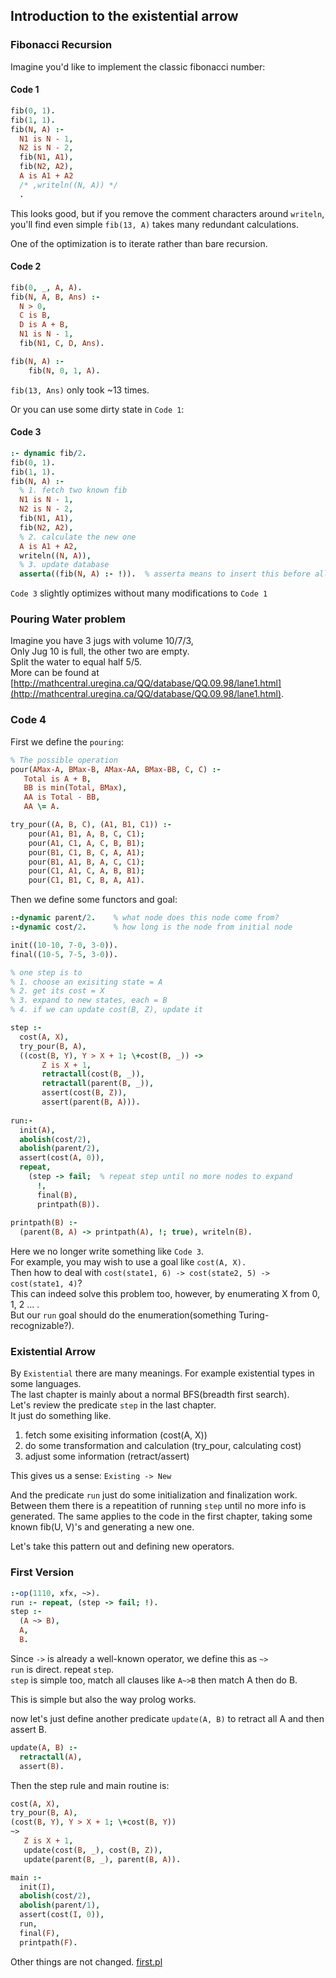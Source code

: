 ## Introduction to the existential arrow

### Fibonacci Recursion

Imagine you'd like to implement the classic fibonacci number:
#### Code 1
```prolog
fib(0, 1).
fib(1, 1).
fib(N, A) :-
  N1 is N - 1,
  N2 is N - 2,
  fib(N1, A1),
  fib(N2, A2),
  A is A1 + A2
  /* ,writeln((N, A)) */
  .
```

This looks good, but if you remove the comment characters around `writeln`, you'll find even simple `fib(13, A)` takes many redundant calculations.

One of the optimization is to iterate rather than bare recursion.
#### Code 2
```prolog
fib(0, _, A, A).
fib(N, A, B, Ans) :-
  N > 0,
  C is B,
  D is A + B,
  N1 is N - 1,
  fib(N1, C, D, Ans).

fib(N, A) :-
    fib(N, 0, 1, A).
```

`fib(13, Ans)` only took ~13 times.

Or you can use some dirty state in `Code 1`:
#### Code 3
```prolog
:- dynamic fib/2.
fib(0, 1).
fib(1, 1).
fib(N, A) :-
  % 1. fetch two known fib
  N1 is N - 1,
  N2 is N - 2,
  fib(N1, A1),
  fib(N2, A2),
  % 2. calculate the new one
  A is A1 + A2,
  writeln((N, A)), 
  % 3. update database
  asserta((fib(N, A) :- !)).  % asserta means to insert this before all fib(_, _) clauses, ! will cut the backtracking.
```

`Code 3` slightly optimizes without many modifications to `Code 1`



### Pouring Water problem
Imagine you have 3 jugs with volume 10/7/3,     
Only Jug 10 is full, the other two are empty.    
Split the water to equal half 5/5.    
More can be found at
[http://mathcentral.uregina.ca/QQ/database/QQ.09.98/lane1.html](http://mathcentral.uregina.ca/QQ/database/QQ.09.98/lane1.html).


### Code 4
First we define the `pouring`:
```prolog
% The possible operation
pour(AMax-A, BMax-B, AMax-AA, BMax-BB, C, C) :-
   Total is A + B,
   BB is min(Total, BMax),
   AA is Total - BB,
   AA \= A.

try_pour((A, B, C), (A1, B1, C1)) :-
    pour(A1, B1, A, B, C, C1);
    pour(A1, C1, A, C, B, B1);
    pour(B1, C1, B, C, A, A1);
    pour(B1, A1, B, A, C, C1);
    pour(C1, A1, C, A, B, B1);
    pour(C1, B1, C, B, A, A1).
```

Then we define some functors and goal:
```prolog
:-dynamic parent/2.    % what node does this node come from?
:-dynamic cost/2.      % how long is the node from initial node

init((10-10, 7-0, 3-0)).
final((10-5, 7-5, 3-0)).
```

```prolog
% one step is to 
% 1. choose an exisiting state = A
% 2. get its cost = X
% 3. expand to new states, each = B
% 4. if we can update cost(B, Z), update it

step :-
  cost(A, X),
  try_pour(B, A),
  ((cost(B, Y), Y > X + 1; \+cost(B, _)) ->
       Z is X + 1,
       retractall(cost(B, _)),
       retractall(parent(B, _)),
       assert(cost(B, Z)),
       assert(parent(B, A))).
       
run:-
  init(A),
  abolish(cost/2),
  abolish(parent/2),
  assert(cost(A, 0)),
  repeat,
    (step -> fail;  % repeat step until no more nodes to expand
      !,
      final(B),
      printpath(B)).
      
printpath(B) :-
  (parent(B, A) -> printpath(A), !; true), writeln(B).
```

Here we no longer write something like `Code 3`.   
For example, you may wish to use a goal like `cost(A, X).`   
Then how to deal with `cost(state1, 6) -> cost(state2, 5) -> cost(state1, 4)`?     
This can indeed solve this problem too, however, by enumerating X from 0, 1, 2 ... .                 
But our `run` goal should do the enumeration(something Turing-recognizable?).

### Existential Arrow
By `Existential` there are many meanings. For example existential types in some languages.   
The last chapter is mainly about a normal BFS(breadth first search).   
Let's review the predicate `step` in the last chapter.    
It just do something like.   

 1. fetch some exisiting information  (cost(A, X))
 2. do some transformation and calculation (try_pour, calculating cost)
 3. adjust some information (retract/assert)
 
This gives us a sense: 
``` Existing -> New ```

And the predicate `run` just do some initialization and finalization work.   
Between them there is a repeatition of running `step` until no more info is generated.
The same applies to the code in the first chapter, taking some known fib(U, V)'s and generating
a new one.   

Let's take this pattern out and defining new operators.

### First Version
```prolog
:-op(1110, xfx, ~>).
run :- repeat, (step -> fail; !).
step :-
  (A ~> B),
  A,
  B.
```

Since `->` is already a well-known operator, we define this as `~>`   
`run` is direct. repeat `step`.   
`step` is simple too, match all clauses like `A~>B` then match A then do B.    

This is simple but also the way prolog works.

now let's just define another predicate `update(A, B)` to retract all A and then assert B.
```prolog
update(A, B) :-
  retractall(A),
  assert(B).
```

Then the step rule and main routine is:
```prolog
cost(A, X), 
try_pour(B, A),
(cost(B, Y), Y > X + 1; \+cost(B, Y))
~> 
   Z is X + 1,
   update(cost(B, _), cost(B, Z)),
   update(parent(B, _), parent(B, A)).

main :-
  init(I),
  abolish(cost/2),
  abolish(parent/1),
  assert(cost(I, 0)),
  run,
  final(F),
  printpath(F).
```

Other things are not changed.
[first.pl](prolog-back/first.pl)

